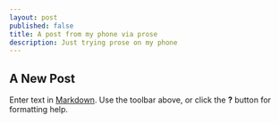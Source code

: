 ```yaml
---
layout: post
published: false
title: A post from my phone via prose
description: Just trying prose on my phone
---
```


## A New Post

Enter text in [Markdown](http://daringfireball.net/projects/markdown/). Use the toolbar above, or click the **?** button for formatting help.